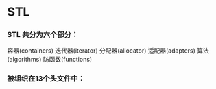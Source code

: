 STL
====

### STL 共分为六个部分：

容器(containers)
迭代器(iterator)
分配器(allocator)
适配器(adapters)
算法(algorithms)
防函数(functions)

### 被组织在13个头文件中：

<algorithm>
<deque>
<functional>
<itreator>
<array>
<vector>
<list>
<forward_list>
<map>
<unordered_map>
<memory>
<numeric>
<queue>
<set>
<stack>
<unordered_set>
<utility>

